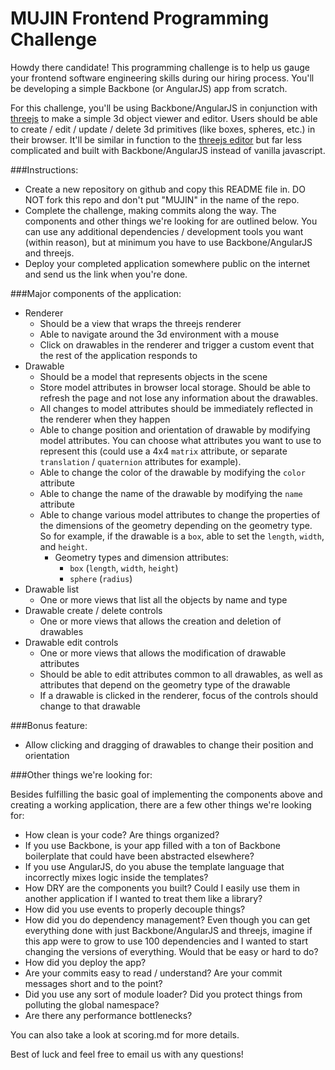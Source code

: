 MUJIN Frontend Programming Challenge
=============

Howdy there candidate! This programming challenge is to help us gauge your frontend software engineering skills during our hiring process. You'll be developing a simple Backbone (or AngularJS) app from scratch.

For this challenge, you'll be using Backbone/AngularJS in conjunction with [threejs](http://threejs.org/) to make a simple 3d object viewer and editor. Users should be able to create / edit / update / delete 3d primitives (like boxes, spheres, etc.) in their browser. It'll be similar in function to the [threejs editor](http://threejs.org/editor/) but far less complicated and built with Backbone/AngularJS instead of vanilla javascript.

###Instructions:

- Create a new repository on github and copy this README file in. DO NOT fork this repo and don't put "MUJIN" in the name of the repo.
- Complete the challenge, making commits along the way. The components and other things we're looking for are outlined below. You can use any additional dependencies / development tools you want (within reason), but at minimum you have to use Backbone/AngularJS and threejs.
- Deploy your completed application somewhere public on the internet and send us the link when you're done.

###Major components of the application:

- Renderer
  - Should be a view that wraps the threejs renderer
  - Able to navigate around the 3d environment with a mouse
  - Click on drawables in the renderer and trigger a custom event that the rest of the application responds to
- Drawable
  - Should be a model that represents objects in the scene
  - Store model attributes in browser local storage. Should be able to refresh the page and not lose any information about the drawables.
  - All changes to model attributes should be immediately reflected in the renderer when they happen
  - Able to change position and orientation of drawable by modifying model attributes. You can choose what attributes you want to use to represent this (could use a 4x4 `matrix` attribute, or separate `translation` / `quaternion` attributes for example).
  - Able to change the color of the drawable by modifying the `color` attribute
  - Able to change the name of the drawable by modifying the `name` attribute
  - Able to change various model attributes to change the properties of the dimensions of the geometry depending on the geometry type. So for example, if the drawable is a `box`, able to set the `length`, `width`, and `height`.
    - Geometry types and dimension attributes:
      - `box` (`length`, `width`, `height`)
      - `sphere` (`radius`)
- Drawable list
  - One or more views that list all the objects by name and type
- Drawable create / delete controls
  - One or more views that allows the creation and deletion of drawables
- Drawable edit controls
  - One or more views that allows the modification of drawable attributes
  - Should be able to edit attributes common to all drawables, as well as attributes that depend on the geometry type of the drawable
  - If a drawable is clicked in the renderer, focus of the controls should change to that drawable

###Bonus feature:
- Allow clicking and dragging of drawables to change their position and orientation

###Other things we're looking for:

Besides fulfilling the basic goal of implementing the components above and creating a working application, there are a few other things we're looking for:
- How clean is your code? Are things organized?
- If you use Backbone, is your app filled with a ton of Backbone boilerplate that could have been abstracted elsewhere?
- If you use AngularJS, do you abuse the template language that incorrectly mixes logic inside the templates?
- How DRY are the components you built? Could I easily use them in another application if I wanted to treat them like a library?
- How did you use events to properly decouple things?
- How did you do dependency management? Even though you can get everything done with just Backbone/AngularJS and threejs, imagine if this app were to grow to use 100 dependencies and I wanted to start changing the versions of everything. Would that be easy or hard to do?
- How did you deploy the app?
- Are your commits easy to read / understand? Are your commit messages short and to the point?
- Did you use any sort of module loader? Did you protect things from polluting the global namespace?
- Are there any performance bottlenecks?

You can also take a look at scoring.md for more details.

Best of luck and feel free to email us with any questions!
